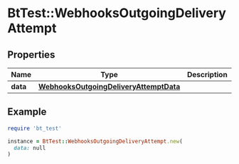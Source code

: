 # BtTest::WebhooksOutgoingDeliveryAttempt

## Properties

| Name | Type | Description | Notes |
| ---- | ---- | ----------- | ----- |
| **data** | [**WebhooksOutgoingDeliveryAttemptData**](WebhooksOutgoingDeliveryAttemptData.md) |  | [optional] |

## Example

```ruby
require 'bt_test'

instance = BtTest::WebhooksOutgoingDeliveryAttempt.new(
  data: null
)
```

